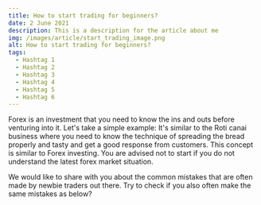 ```yaml
---
title: How to start trading for beginners?
date: 2 June 2021
description: This is a description for the article about me
img: /images/article/start_trading_image.png
alt: How to start trading for beginners?
tags: 
  - Hashtag 1
  - Hashtag 2
  - Hashtag 3
  - Hashtag 4
  - Hashtag 5
  - Hashtag 6
---
```


Forex is an investment that you need to know the ins and outs before venturing into it. Let's take a simple example: It's similar to the Roti canai business where you need to know the technique of spreading the bread properly and tasty and get a good response from customers. This concept is similar to Forex investing. You are advised not to start if you do not understand the latest forex market situation.

We would like to share with you about the common mistakes that are often made by newbie traders out there. Try to check if you also often make the same mistakes as below?
